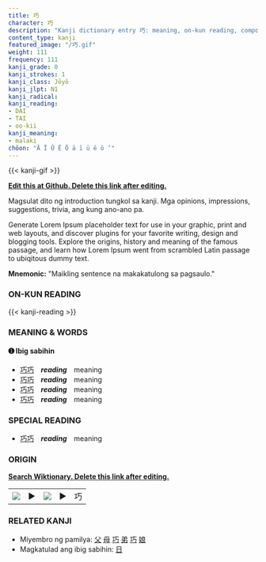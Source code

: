 ```yaml
---
title: 巧
character: 巧
description: "Kanji dictionary entry 巧: meaning, on-kun reading, compounds, origin, related kanji"
content_type: kanji
featured_image: "/巧.gif"
weight: 111
frequency: 111
kanji_grade: 0
kanji_strokes: 1
kanji_class: Jōyō
kanji_jlpt: N1
kanji_radical: 
kanji_reading: 
- DAI
- TAI
- oo-kii
kanji_meaning:
- malaki
chōon: "Ā Ī Ū Ē Ō ā ī ū ē ō ’"
---
```

[//]: # (Don't edit the line below. Kanji animated GIF code is automatically generated.)
{{< kanji-gif >}}

[//]: # (Edit below this line.)

**[Edit this at Github. Delete this link after editing.](https://github.com/tim0g/tim/tree/main/content/kanji/巧/index.md)**

Magsulat dito ng introduction tungkol sa kanji. Mga opinions, impressions, suggestions, trivia, ang kung ano-ano pa.

Generate Lorem Ipsum placeholder text for use in your graphic, print and web layouts, and discover plugins for your favorite writing, design and blogging tools. Explore the origins, history and meaning of the famous passage, and learn how Lorem Ipsum went from scrambled Latin passage to ubiqitous dummy text.
 
**Mnemonic:** "Maikling sentence na makakatulong sa pagsaulo."

### ON-KUN READING

[//]: # (Don't edit the line below. ON-KUN READING code is automatically generated.)
{{< kanji-reading >}}

### MEANING & WORDS

#### ➊ **Ibig sabihin**
  - [巧](../巧)[巧](../巧)　***reading***　meaning
  - [巧](../巧)[巧](../巧)　***reading***　meaning
  - [巧](../巧)[巧](../巧)　***reading***　meaning
  - [巧](../巧)[巧](../巧)　***reading***　meaning

### SPECIAL READING
  - [巧](../巧)[巧](../巧)　***reading***　meaning

### ORIGIN

**[Search Wiktionary. Delete this link after editing.](https://wiktionary.org/wiki/巧)**
<table class="kanji-table"><tr><td>
<img src="60px-巧-bronze.svg.png">
</td><td>▶</td><td>
<img src="60px-巧-oracle.svg.png">
</td><td>▶</td>
<td class="kanji-origin">巧</td>
</tr></table>

### RELATED KANJI
- Miyembro ng pamilya: [父](../父) [母](../母) [巧](../巧) [弟](../弟) [巧](../巧) [娘](../娘)
- Magkatulad ang ibig sabihin: [日](../日)
